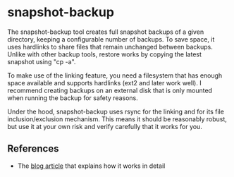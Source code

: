 snapshot-backup
===============

The snapshot-backup tool creates full snapshot backups of a given directory,
keeping a configurable number of backups. To save space, it uses hardlinks
to share files that remain unchanged between backups. Unlike with other
backup tools, restore works by copying the latest snapshot using "cp -a".

To make use of the linking feature, you need a filesystem that has enough
space available and supports hardlinks (ext2 and later work well). I
recommend creating backups on an external disk that is only mounted when
running the backup for safety reasons.

Under the hood, snapshot-backup uses rsync for the linking and for its
file inclusion/exclusion mechanism. This means it should be reasonably
robust, but use it at your own risk and verify carefully that it works
for you.


References
----------

  * The [blog article](http://blog.mafr.de/2008/06/26/rsync-backups/) that
    explains how it works in detail

